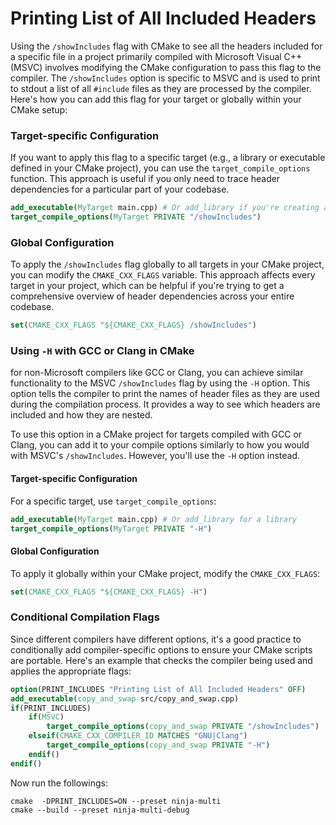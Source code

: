 # Printing List of All Included Headers

Using the `/showIncludes` flag with CMake to see all the headers included for a specific file in a project primarily compiled with Microsoft Visual C++ (MSVC) involves modifying the CMake configuration to pass this flag to the compiler. The `/showIncludes` option is specific to MSVC and is used to print to stdout a list of all `#include` files as they are processed by the compiler. Here's how you can add this flag for your target or globally within your CMake setup:

### Target-specific Configuration

If you want to apply this flag to a specific target (e.g., a library or executable defined in your CMake project), you can use the `target_compile_options` function. This approach is useful if you only need to trace header dependencies for a particular part of your codebase.

```cmake
add_executable(MyTarget main.cpp) # Or add_library if you're creating a library
target_compile_options(MyTarget PRIVATE "/showIncludes")
```

### Global Configuration

To apply the `/showIncludes` flag globally to all targets in your CMake project, you can modify the `CMAKE_CXX_FLAGS` variable. This approach affects every target in your project, which can be helpful if you're trying to get a comprehensive overview of header dependencies across your entire codebase.

```cmake
set(CMAKE_CXX_FLAGS "${CMAKE_CXX_FLAGS} /showIncludes")
```

### Using `-H` with GCC or Clang in CMake

for non-Microsoft compilers like GCC or Clang, you can achieve similar functionality to the MSVC `/showIncludes` flag by using the `-H` option. This option tells the compiler to print the names of header files as they are used during the compilation process. It provides a way to see which headers are included and how they are nested.

To use this option in a CMake project for targets compiled with GCC or Clang, you can add it to your compile options similarly to how you would with MSVC's `/showIncludes`. However, you'll use the `-H` option instead.

#### Target-specific Configuration

For a specific target, use `target_compile_options`:

```cmake
add_executable(MyTarget main.cpp) # Or add_library for a library
target_compile_options(MyTarget PRIVATE "-H")
```

#### Global Configuration

To apply it globally within your CMake project, modify the `CMAKE_CXX_FLAGS`:

```cmake
set(CMAKE_CXX_FLAGS "${CMAKE_CXX_FLAGS} -H")
```

### Conditional Compilation Flags

Since different compilers have different options, it's a good practice to conditionally add compiler-specific options to ensure your CMake scripts are portable. Here's an example that checks the compiler being used and applies the appropriate flags:

```cmake
option(PRINT_INCLUDES "Printing List of All Included Headers" OFF)
add_executable(copy_and_swap src/copy_and_swap.cpp)
if(PRINT_INCLUDES)
	if(MSVC)
	    target_compile_options(copy_and_swap PRIVATE "/showIncludes")
	elseif(CMAKE_CXX_COMPILER_ID MATCHES "GNU|Clang")
	    target_compile_options(copy_and_swap PRIVATE "-H")
	endif()
endif()
```

Now run the followings: 

```
cmake  -DPRINT_INCLUDES=ON --preset ninja-multi  
cmake --build --preset ninja-multi-debug
```

